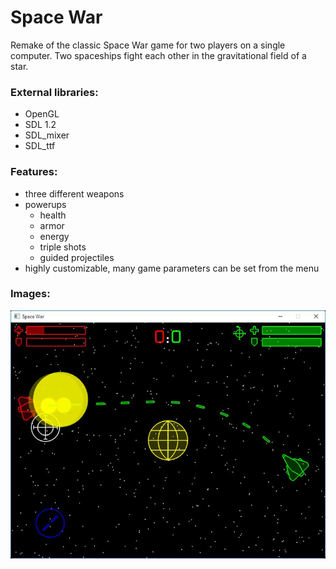 # Space War

Remake of the classic Space War game for two players on a single computer. 
Two spaceships fight each other in the gravitational field of a star.

### External libraries:

- OpenGL
- SDL 1.2
- SDL_mixer
- SDL_ttf

### Features:

- three different weapons
- powerups
  - health
  - armor
  - energy
  - triple shots
  - guided projectiles
- highly customizable, many game parameters can be set from the menu 


### Images:

<img src="images/SpaceWar.jpg" alt="Space War"/>
